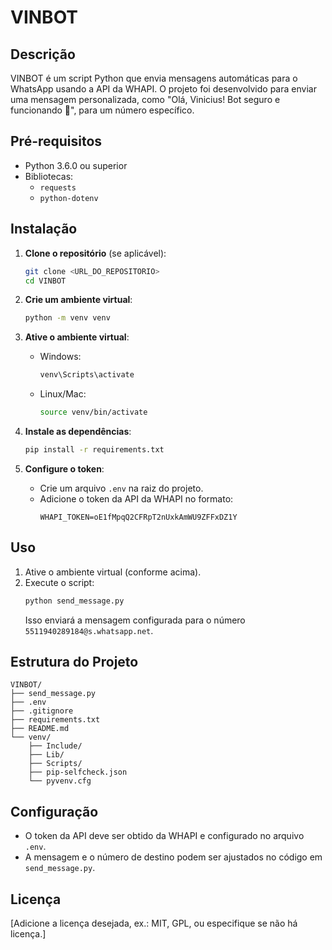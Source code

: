 # VINBOT

## Descrição
VINBOT é um script Python que envia mensagens automáticas para o WhatsApp usando a API da WHAPI. O projeto foi desenvolvido para enviar uma mensagem personalizada, como "Olá, Vinicius! Bot seguro e funcionando 🚀", para um número específico.

## Pré-requisitos
- Python 3.6.0 ou superior
- Bibliotecas:
  - `requests`
  - `python-dotenv`

## Instalação

1. **Clone o repositório** (se aplicável):
   ```bash
   git clone <URL_DO_REPOSITORIO>
   cd VINBOT
   ```

2. **Crie um ambiente virtual**:
   ```bash
   python -m venv venv
   ```

3. **Ative o ambiente virtual**:
   - Windows:
     ```bash
     venv\Scripts\activate
     ```
   - Linux/Mac:
     ```bash
     source venv/bin/activate
     ```

4. **Instale as dependências**:
   ```bash
   pip install -r requirements.txt
   ```

5. **Configure o token**:
   - Crie um arquivo `.env` na raiz do projeto.
   - Adicione o token da API da WHAPI no formato:
     ```
     WHAPI_TOKEN=oE1fMpqQ2CFRpT2nUxkAmWU9ZFFxDZ1Y
     ```

## Uso
1. Ative o ambiente virtual (conforme acima).
2. Execute o script:
   ```bash
   python send_message.py
   ```
   Isso enviará a mensagem configurada para o número `5511940289184@s.whatsapp.net`.

## Estrutura do Projeto
```
VINBOT/
├── send_message.py
├── .env
├── .gitignore
├── requirements.txt
├── README.md
└── venv/
    ├── Include/
    ├── Lib/
    ├── Scripts/
    ├── pip-selfcheck.json
    └── pyvenv.cfg
```

## Configuração
- O token da API deve ser obtido da WHAPI e configurado no arquivo `.env`.
- A mensagem e o número de destino podem ser ajustados no código em `send_message.py`.

## Licença
[Adicione a licença desejada, ex.: MIT, GPL, ou especifique se não há licença.]